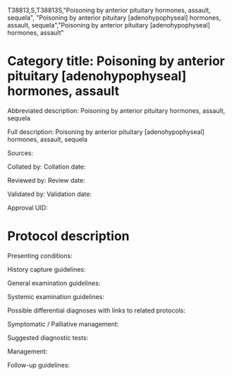 T38813,S,T38813S,"Poisoning by anterior pituitary hormones, assault, sequela", "Poisoning by anterior pituitary [adenohypophyseal] hormones, assault, sequela","Poisoning by anterior pituitary [adenohypophyseal] hormones, assault"
# Category title: Poisoning by anterior pituitary [adenohypophyseal] hormones, assault

Abbreviated description: Poisoning by anterior pituitary hormones, assault, sequela

Full description: Poisoning by anterior pituitary [adenohypophyseal] hormones, assault, sequela

Sources:

Collated by:
Collation date:

Reviewed by:
Review date:

Validated by:
Validation date:

Approval UID:

# Protocol description

Presenting conditions:

History capture guidelines:

General examination guidelines:

Systemic examination guidelines:

Possible differential diagnoses with links to related protocols:

Symptomatic / Palliative management:

Suggested diagnostic tests:

Management:

Follow-up guidelines:
